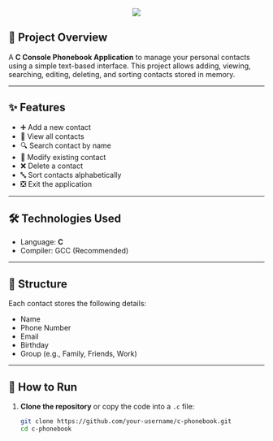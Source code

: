 <!-- Header with wave -->
<p align="center">
  <img src="https://capsule-render.vercel.app/api?type=waving&color=00BFFF&height=200&section=header&text=C%20Phonebook%20App&fontSize=35&fontColor=ffffff" />
</p>

<p align="center">
  
</p>

## 📘 Project Overview

A **C Console Phonebook Application** to manage your personal contacts using a simple text-based interface. This project allows adding, viewing, searching, editing, deleting, and sorting contacts stored in memory.

---

## ✨ Features

- ➕ Add a new contact
- 📇 View all contacts
- 🔍 Search contact by name
- 📝 Modify existing contact
- ❌ Delete a contact
- 🔤 Sort contacts alphabetically
- ❎ Exit the application

---

## 🛠️ Technologies Used

- Language: **C**
- Compiler: GCC (Recommended)

---

## 📁 Structure

Each contact stores the following details:

- Name
- Phone Number
- Email
- Birthday
- Group (e.g., Family, Friends, Work)

---

## 🚀 How to Run

1. **Clone the repository** or copy the code into a `.c` file:
   ```bash
   git clone https://github.com/your-username/c-phonebook.git
   cd c-phonebook
